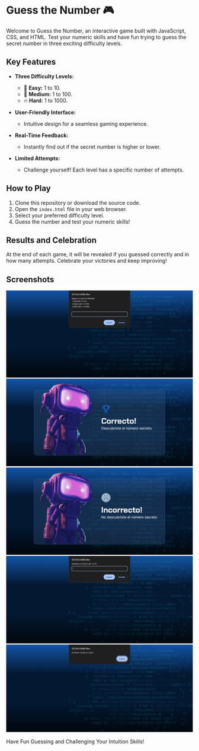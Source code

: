 # Guess the Number 🎮

Welcome to Guess the Number, an interactive game built with JavaScript, CSS, and HTML. Test your numeric skills and have fun trying to guess the secret number in three exciting difficulty levels.

## Key Features

- **Three Difficulty Levels:**
  - 🌟 **Easy:** 1 to 10.
  - 🚀 **Medium:**   1 to 100.
  - 🔥 **Hard:** 1 to 1000.

- **User-Friendly Interface:**
  - Intuitive design for a seamless gaming experience.

- **Real-Time Feedback:**
  - Instantly find out if the secret number is higher or lower.

- **Limited Attempts:**
  - Challenge yourself! Each level has a specific number of attempts.

## How to Play

1. Clone this repository or download the source code.
2. Open the `index.html` file in your web browser.
3. Select your preferred difficulty level.
4. Guess the number and test your numeric skills!

## Results and Celebration

At the end of each game, it will be revealed if you guessed correctly and in how many attempts. Celebrate your victories and keep improving!

## Screenshots

![Alt text](welcome-1.png) ![Alt text](correct.png) ![Alt text](incorrect.png) ![Alt text](insertNumber.png) ![Alt text](numberMax.png)

Have Fun Guessing and Challenging Your Intuition Skills! 